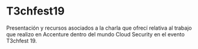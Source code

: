 # T3chfest19
Presentación y recursos asociados a la charla que ofrecí relativa al trabajo que realizo en Accenture dentro del mundo Cloud Security en el evento T3chfest 19.
